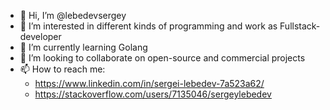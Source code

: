 - 👋 Hi, I’m @lebedevsergey
- 👀 I’m interested in different kinds of programming and work as Fullstack-developer 
- 🌱 I’m currently learning Golang
- 💞️ I’m looking to collaborate on open-source and commercial projects
- 📫 How to reach me:
  - https://www.linkedin.com/in/sergei-lebedev-7a523a62/
  - https://stackoverflow.com/users/7135046/sergeylebedev

<!---
lebedevsergey/lebedevsergey is a ✨ special ✨ repository because its `README.md` (this file) appears on your GitHub profile.
You can click the Preview link to take a look at your changes.
--->
